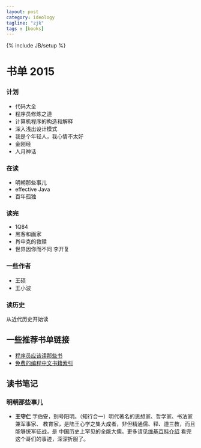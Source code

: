 ```yaml
---
layout: post
category: ideology
tagline: "zjk"
tags : [books]
---
```

{% include JB/setup %}
# 书单 2015

### 计划
- 代码大全
- 程序员修炼之道
- 计算机程序的构造和解释
- 深入浅出设计模式
- 我是个年轻人，我心情不太好
- 金刚经
- 人月神话

### 在读
- 明朝那些事儿
- effective Java
- 百年孤独

### 读完
- 1Q84
- 黑客和画家
- 肖申克的救赎
- 世界因你而不同 李开复

### 一些作者
- 王硕
- 王小波

### 读历史
从近代历史开始读

## 一些推荐书单链接
- [程序员应该读那些书](http://justjavac.com/other/2012/05/15/qualified-programmer-should-read-what-books.html)
- [免费的编程中文书籍索引](http://siberiawolf.com/free_programming/index.html)

## 读书笔记

### 明朝那些事儿
- **王守仁** 字伯安，别号阳明。（知行合一）明代著名的思想家、哲学家、书法家兼军事家、
教育家，是陆王心学之集大成者，非但精通儒、释、道三教，而且能够统军征战，是
中国历史上罕见的全能大儒。更多请见[维基百科介绍](http://zh.wikipedia.org/wiki/%E7%8E%8B%E5%AE%88%E4%BB%81)
看完这个哥们的事迹，深深折服了。
